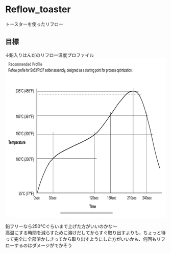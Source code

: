# Reflow_toaster
トースターを使ったリフロー  
## 目標
↓鉛入りはんだのリフロー温度プロファイル
<img src="images/IMG_1446.jpeg" height="500px">  

鉛フリーなら250℃ぐらいまで上げた方がいいのかな～  
高温にする時間を減らすために溶けだしてからすぐ取り出すよりも，ちょっと待って完全に全部溶かしきってから取り出すようにした方がいいかも．何回もリフローするのはダメージがでかそう
